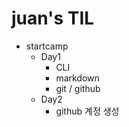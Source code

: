 # juan's TIL

- startcamp
  - Day1
    - CLI
    - markdown
    - git / github
  - Day2
    - github 계정 생성